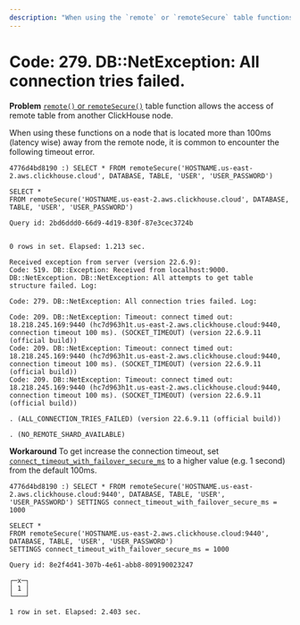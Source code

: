 ```yaml
---
description: "When using the `remote` or `remoteSecure` table functions on a node that is located more than 100ms (latency wise) away from the remote node, it is common to encounter the following timeout error."
---
```


# Code: 279. DB::NetException: All connection tries failed.

**Problem**
[`remote()` or `remoteSecure()`](https://clickhouse.com/docs/en/sql-reference/table-functions/remote/) table function allows the access of remote table from another ClickHouse node.

When using these functions on a node that is located more than 100ms (latency wise) away from the remote node, it is common to encounter the following timeout error.

```
4776d4bd8190 :) SELECT * FROM remoteSecure('HOSTNAME.us-east-2.aws.clickhouse.cloud', DATABASE, TABLE, 'USER', 'USER_PASSWORD')

SELECT *
FROM remoteSecure('HOSTNAME.us-east-2.aws.clickhouse.cloud', DATABASE, TABLE, 'USER', 'USER_PASSWORD')

Query id: 2bd6ddd0-66d9-4d19-830f-87e3cec3724b


0 rows in set. Elapsed: 1.213 sec.

Received exception from server (version 22.6.9):
Code: 519. DB::Exception: Received from localhost:9000. DB::NetException. DB::NetException: All attempts to get table structure failed. Log:

Code: 279. DB::NetException: All connection tries failed. Log:

Code: 209. DB::NetException: Timeout: connect timed out: 18.218.245.169:9440 (hc7d963h1t.us-east-2.aws.clickhouse.cloud:9440, connection timeout 100 ms). (SOCKET_TIMEOUT) (version 22.6.9.11 (official build))
Code: 209. DB::NetException: Timeout: connect timed out: 18.218.245.169:9440 (hc7d963h1t.us-east-2.aws.clickhouse.cloud:9440, connection timeout 100 ms). (SOCKET_TIMEOUT) (version 22.6.9.11 (official build))
Code: 209. DB::NetException: Timeout: connect timed out: 18.218.245.169:9440 (hc7d963h1t.us-east-2.aws.clickhouse.cloud:9440, connection timeout 100 ms). (SOCKET_TIMEOUT) (version 22.6.9.11 (official build))

. (ALL_CONNECTION_TRIES_FAILED) (version 22.6.9.11 (official build))

. (NO_REMOTE_SHARD_AVAILABLE)
```

**Workaround**
To get increase the connection timeout, set [`connect_timeout_with_failover_secure_ms`](https://github.com/ClickHouse/ClickHouse/blob/master/src/Core/Settings.h#L67) to a higher value (e.g. 1 second) from the default 100ms.

```
4776d4bd8190 :) SELECT * FROM remoteSecure('HOSTNAME.us-east-2.aws.clickhouse.cloud:9440', DATABASE, TABLE, 'USER', 'USER_PASSWORD') SETTINGS connect_timeout_with_failover_secure_ms = 1000

SELECT *
FROM remoteSecure('HOSTNAME.us-east-2.aws.clickhouse.cloud:9440', DATABASE, TABLE, 'USER', 'USER_PASSWORD')
SETTINGS connect_timeout_with_failover_secure_ms = 1000

Query id: 8e2f4d41-307b-4e61-abb8-809190023247

┌─x─┐
│ 1 │
└───┘

1 row in set. Elapsed: 2.403 sec.
```
